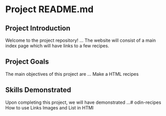 # Project README.md

## Project Introduction

Welcome to the project repository! ...
The website will consist of a main index page which will have links to a few recipes.
## Project Goals

The main objectives of this project are ...
Make a HTML recipes
## Skills Demonstrated

Upon completing this project, we will have demonstrated ...# odin-recipes
How to use Links Images and List in HTMl

